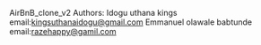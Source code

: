 AirBnB_clone_v2
Authors:
Idogu uthana kings email:kingsuthanaidogu@gmail.com
Emmanuel olawale babtunde email:razehappy@gamil.com
